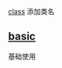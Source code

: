 [class](https://developer.mozilla.org/en-US/docs/Web/HTML/Global_attributes/class) 添加类名


## [basic](./basic.html) 
基础使用